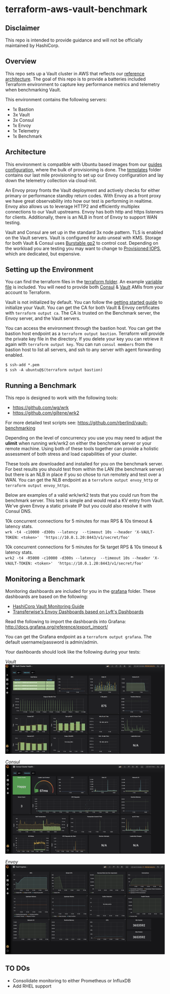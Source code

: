 # terraform-aws-vault-benchmark

## Disclaimer
This repo is intended to provide guidance and will not be officially maintained by HashiCorp.

## Overview
This repo sets up a Vault cluster in AWS that reflects our [reference architecture](https://learn.hashicorp.com/vault/operations/ops-reference-architecture).  The goal of this repo is to provide a batteries included Terraform environment to capture key performance metrics and telemetry when benchmarking Vault.

This environment contains the following servers:
* 1x Bastion
* 3x Vault
* 3x Consul
* 1x Envoy
* 1x Telemetry
* 1x Benchmark

## Architecture
This environment is compatible with Ubuntu based images from our [guides configuration](https://github.com/hashicorp/guides-configuration), where the bulk of provisioning is done. The [templates](terraform/templates) folder contains our last mile provisioning to set up our Envoy configuration and lay down the telemetry collection via cloud-init.

An Envoy proxy fronts the Vault deployment and actively checks for either primary or performance standby return codes. With Envoy as a front proxy we have great observability into how our test is performing in realtime. Envoy also allows us to leverage HTTP2 and efficiently multiplex connections to our Vault upstreams.  Envoy has both http and https listeners for clients. Additionally, there is an NLB in front of Envoy to support WAN testing.

Vault and Consul are set up in the standard 3x node pattern. TLS is enabled on the Vault servers.  Vault is configured for auto unseal with KMS.  Storage for both Vault & Consul uses [Burstable gp2](https://docs.aws.amazon.com/AWSEC2/latest/UserGuide/EBSVolumeTypes.html#EBSVolumeTypes_gp2) to control cost. Depending on the workload you are testing you may want to change to  [Provisioned IOPS](https://docs.aws.amazon.com/AWSEC2/latest/UserGuide/EBSVolumeTypes.html#EBSVolumeTypes_piops), which are dedicated, but expensive.

## Setting up the Environment
You can find the terraform files in the [terraform folder](terraform). An example [variable file](terraform/terraform.tfvars.example) is included. You will need to provide both [Consul](https://github.com/hashicorp/guides-configuration/tree/master/consul) & [Vault](https://github.com/hashicorp/guides-configuration/tree/master/vault) AMIs from your account to Terraform.

Vault is not initialized by default. You can follow the [getting started guide](https://learn.hashicorp.com/vault/getting-started/deploy#initializing-the-vault) to initialize your Vault. You can get the CA for both Vault & Envoy certificates with `terraform output ca`. The CA is trusted on the Benchmark server, the Envoy server, and the Vault servers.

You can access the environment through the bastion host. You can get the bastion host endpoint as a `terraform output bastion`. Terraform will provide the private key file in the directory. If you delete your key you can retrieve it again with `terraform output key`. You can run `consul members` from the bastion host to list all servers, and ssh to any server with agent forwarding enabled.

```
$ ssh-add *.pem
$ ssh -A ubuntu@$(terraform output bastion)
```

## Running a Benchmark
This repo is designed to work with the following tools:
* https://github.com/wg/wrk
* https://github.com/giltene/wrk2

For more detailed test scripts see: https://github.com/rberlind/vault-benchmarking

Depending on the level of concurrency you use you may need to adjust the **ulimit** when running wrk/wrk2 on either the benchmark server or your remote machine. Using both of these tools together can provide a holistic assessment of both stress and load capabilities of your cluster.

These tools are downloaded and installed for you on the benchmark server. For best results you should test from within the LAN (the benchmark server) but there is an NLB in place if you so chose to run remotely and test over a WAN. You can get the NLB endpoint as a `terraform output envoy_http` or `terraform output envoy_https`.

Below are examples of a valid wrk/wrk2 tests that you could run from the benchmark server. This test is simple and would read a KV entry from Vault. We've given Envoy a static private IP but you could also resolve it with Consul DNS.

10k concurrent connections for 5 minutes for max RPS & 10s timeout & latency stats.<br/>
`wrk -t4 -c10000 -d300s --latency  --timeout 10s --header 'X-VAULT-TOKEN: <token>'  'https://10.0.1.20:8443/v1/secret/foo'`

10k concurrent connections for 5 minutes for 5k target RPS & 10s timeout & latency stats.<br/>
`wrk2 -t4 -R5000 -c10000 -d300s --latency  --timeout 10s --header 'X-VAULT-TOKEN: <token>'  'https://10.0.1.20:8443/v1/secret/foo'`


## Monitoring a Benchmark
Monitoring dashboards are included for you in the [grafana](grafana) folder. These dashboards are based on the following:
* [HashiCorp Vault Monitoring Guide](https://learn.hashicorp.com/vault/operations/monitoring)
* [Transferwise's Envoy Dashboards based on Lyft's Dashboards](https://github.com/transferwise/prometheus-envoy-dashboards)

Read the following to import the dashboards into Grafana: http://docs.grafana.org/reference/export_import/

You can get the Grafana endpoint as a `terraform output grafana`. The default username/password is admin/admin.

Your dashboards should look like the following during your tests:

*Vault*
![Alt text](samples/vault.png?raw=true "Vault Monitoring")

*Consul*
![Alt text](samples/consul.png?raw=true "Consul Monitoring")

*Envoy*
![Alt text](samples/ingress.png?raw=true "Envoy Monitoring")

## TO DOs
* Consolidate monitoring to either Prometheus or InfluxDB
* Add RHEL support
